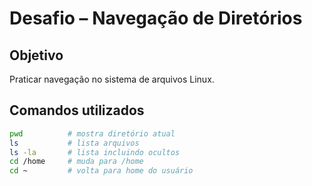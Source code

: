# Desafio – Navegação de Diretórios

## Objetivo
Praticar navegação no sistema de arquivos Linux.

## Comandos utilizados
```bash
pwd          # mostra diretório atual
ls           # lista arquivos
ls -la       # lista incluindo ocultos
cd /home     # muda para /home
cd ~         # volta para home do usuário

